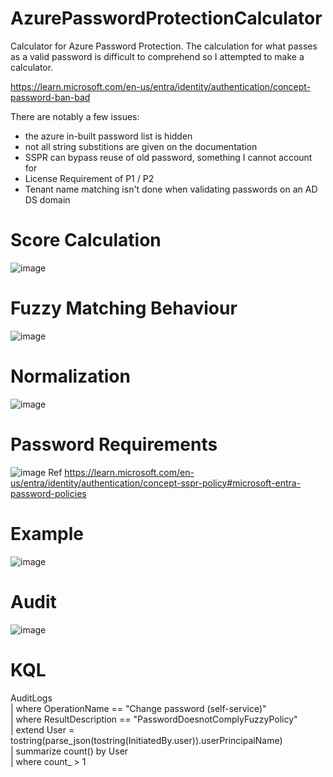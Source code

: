 # AzurePasswordProtectionCalculator
Calculator for Azure Password Protection. The calculation for what passes as a valid password is difficult to comprehend so I attempted to make a calculator. 

https://learn.microsoft.com/en-us/entra/identity/authentication/concept-password-ban-bad

There are notably a few issues:
- the azure in-built password list is hidden
- not all string substitions are given on the documentation
- SSPR can bypass reuse of old password, something I cannot account for
- License Requirement of P1 / P2
- Tenant name matching isn't done when validating passwords on an AD DS domain 

# Score Calculation  
![image](https://github.com/jkerai1/AzurePasswordProtectionCalculator/assets/55988027/dc5a2f22-2fcf-4fee-9de1-8977b6f621fe)

# Fuzzy Matching Behaviour  

![image](https://github.com/jkerai1/AzurePasswordProtectionCalculator/assets/55988027/0905e4f3-4d35-4deb-b1a9-38cb32ffa28f)

# Normalization  

![image](https://github.com/jkerai1/AzurePasswordProtectionCalculator/assets/55988027/068e700b-f683-4e66-acd1-04dbaa0a7091)


# Password Requirements  

![image](https://github.com/jkerai1/AzurePasswordProtectionCalculator/assets/55988027/45086509-de88-4c91-87da-dffdc369dc99)
Ref https://learn.microsoft.com/en-us/entra/identity/authentication/concept-sspr-policy#microsoft-entra-password-policies

# Example  
![image](https://github.com/jkerai1/AzurePasswordProtectionCalculator/assets/55988027/5ec1f424-97dd-462f-af9c-042d441844c3)

# Audit  

![image](https://github.com/jkerai1/AzurePasswordProtectionCalculator/assets/55988027/c6ead3ad-06b3-4fa5-9ea4-6abc0cc73854)

# KQL 

AuditLogs  
| where OperationName == "Change password (self-service)"  
| where ResultDescription == "PasswordDoesnotComplyFuzzyPolicy"  
| extend User = tostring(parse_json(tostring(InitiatedBy.user)).userPrincipalName)  
| summarize count() by User  
| where count_ > 1  
